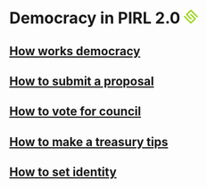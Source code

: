 # Democracy in PIRL 2.0 <img src="../media/pirlLogo.png" width="25"/>
## [How works democracy](./how_works_democracy.md)
## [How to submit a proposal](./submit_proposal.md)
## [How to vote for council](./vote_council.md)
## [How to make a treasury tips](./treasury_tips.md)
## [How to set identity](../setup_identity.md)
